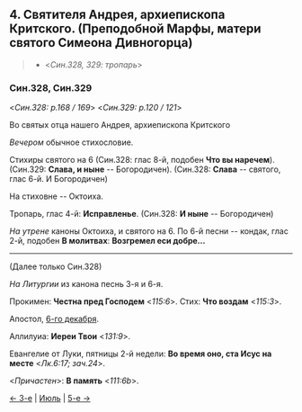 
## 4. Святителя Андрея, архиепископа Критского. (Преподобной Марфы, матери святого Симеона Дивногорца)

> - <*Син.328, 329: тропарь*>

### Син.328, Син.329

<*Син.328: p.168 / 169*>
<*Син.329: p.120 / 121*>

Во святых отца нашего Андрея, архиепископа Критского 

*Вечером* обычное стихословие.

Стихиры святого на 6 (Син.328: глас 8-й, подобен **Что вы наречем**).
(Син.329: **Слава, и ныне** -- Богородичен).
(Син.328: **Слава** -- святого, глас 6-й. И Богородичен)

На стиховне -- Октоиха.

Тропарь, глас 4-й: **Исправленье**.
(Син.328: **И ныне** -- Богородичен)

*На утрене* каноны Октоиха, и святого на 6.
По 6-й песни -- кондак, глас 2-й, подобен **В молитвах**: **Возгремел еси добре...**

---
(Далее только Син.328)

*На Литургии* из канона песнь 3-я и 6-я.

Прокимен: **Честна пред Господем** <*115:6*>.
Стих: **Что воздам** <*115:3*>.

Апостол, [6-го декабря](../12_december/12_06_SAB.ru.md).

Аллилуиа: **Иереи Твои** <*131:9*>.

Евангелие от Луки, пятницы 2-й недели: **Во время оно, ста Исус на месте** <*Лк.6:17; зач.24*>.

<*Причастен*>: **В память** <*111:6b*>.

[← 3-е](07_03_SAB.ru.md) | [Июль](README.md#4-й) | [5-е →](07_05_SAB.ru.md)
